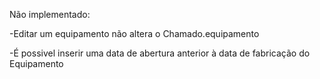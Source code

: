 Não implementado:

-Editar um equipamento não altera o Chamado.equipamento

-É possivel inserir uma data de abertura anterior à data de fabricação do Equipamento
